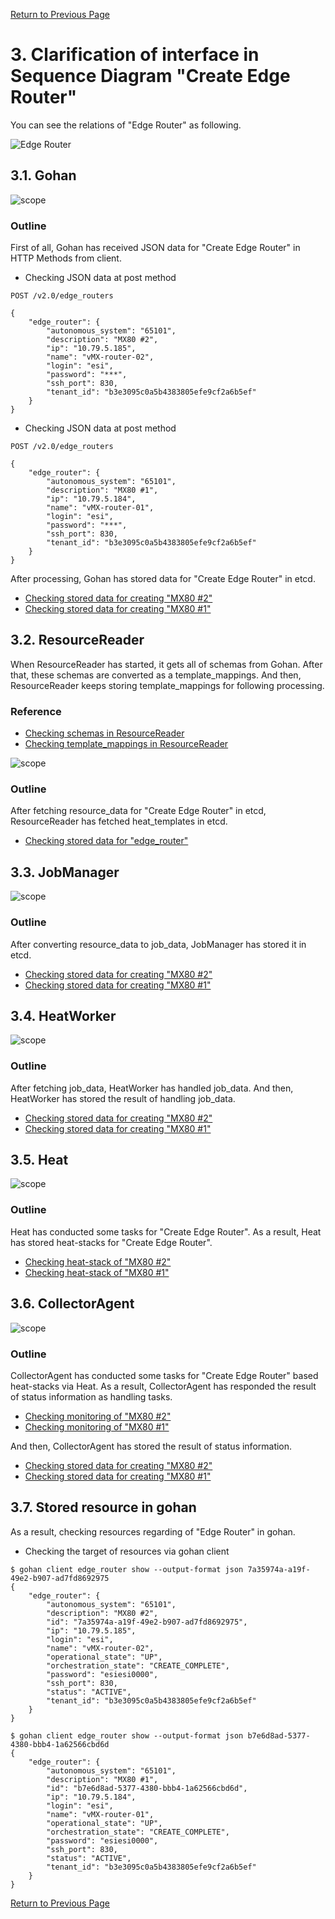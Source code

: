[Return to Previous Page](00_vpn_gateway.md)

# 3. Clarification of interface in Sequence Diagram "Create Edge Router"
You can see the relations of "Edge Router" as following.

![Edge Router](resource/gohan_investigate_for_vpngw.004.png)


## 3.1. Gohan

![scope](../images/ESI_Sequence_diagram.002.png)

### Outline
First of all, Gohan has received JSON data for "Create Edge Router" in HTTP Methods from client.

* Checking JSON data at post method
```
POST /v2.0/edge_routers
```
```
{
    "edge_router": {
        "autonomous_system": "65101",
        "description": "MX80 #2",
        "ip": "10.79.5.185",
        "name": "vMX-router-02",
        "login": "esi",
        "password": "***",
        "ssh_port": 830,
        "tenant_id": "b3e3095c0a5b4383805efe9cf2a6b5ef"
    }
}
```
* Checking JSON data at post method
```
POST /v2.0/edge_routers
```
```
{
    "edge_router": {
        "autonomous_system": "65101",
        "description": "MX80 #1",
        "ip": "10.79.5.184",
        "name": "vMX-router-01",
        "login": "esi",
        "password": "***",
        "ssh_port": 830,
        "tenant_id": "b3e3095c0a5b4383805efe9cf2a6b5ef"
    }
}
```
After processing, Gohan has stored data for "Create Edge Router" in etcd.

* [Checking stored data for creating "MX80 #2"](stored_in_etcd/01_Gohan/CreateEdgeRouter_01.md)
* [Checking stored data for creating "MX80 #1"](stored_in_etcd/01_Gohan/CreateEdgeRouter_02.md)


## 3.2. ResourceReader
When ResourceReader has started, it gets all of schemas from Gohan.
After that, these schemas are converted as a template_mappings.
And then, ResourceReader keeps storing template_mappings for following processing.

### Reference
* [Checking schemas in ResourceReader](../memo/schemas.txt)
* [Checking template_mappings in ResourceReader](../memo/template_mappings.md)

![scope](../images/ESI_Sequence_diagram.003.png)

### Outline
After fetching resource_data for "Create Edge Router" in etcd, ResourceReader has fetched heat_templates in etcd.

* [Checking stored data for "edge_router"](../heat_template/edge_router.md)


## 3.3. JobManager

![scope](../images/ESI_Sequence_diagram.004.png)

### Outline
After converting resource_data to job_data, JobManager has stored it in etcd.

* [Checking stored data for creating "MX80 #2"](stored_in_etcd/02_JobManager/CreateEdgeRouter_01.md)
* [Checking stored data for creating "MX80 #1"](stored_in_etcd/02_JobManager/CreateEdgeRouter_02.md)


## 3.4. HeatWorker

![scope](../images/ESI_Sequence_diagram.005.png)

### Outline
After fetching job_data, HeatWorker has handled job_data.
And then, HeatWorker has stored the result of handling job_data.

* [Checking stored data for creating "MX80 #2"](stored_in_etcd/03_HeatWorker/CreateEdgeRouter_01.md)
* [Checking stored data for creating "MX80 #1"](stored_in_etcd/03_HeatWorker/CreateEdgeRouter_02.md)


## 3.5. Heat

![scope](../images/ESI_Sequence_diagram.006.png)

### Outline
Heat has conducted some tasks for "Create Edge Router".
As a result, Heat has stored heat-stacks for "Create Edge Router".

* [Checking heat-stack of "MX80 #2"](heat-stack/CreateEdgeRouter_01.md)
* [Checking heat-stack of "MX80 #1"](heat-stack/CreateEdgeRouter_02.md)


## 3.6. CollectorAgent

![scope](../images/ESI_Sequence_diagram.007.png)

### Outline
CollectorAgent has conducted some tasks for "Create Edge Router" based heat-stacks via Heat.
As a result, CollectorAgent has responded the result of status information as handling tasks.

* [Checking monitoring of "MX80 #2"](collector_agents/CreateEdgeRouter_01.md)
* [Checking monitoring of "MX80 #1"](collector_agents/CreateEdgeRouter_02.md)

And then, CollectorAgent has stored the result of status information.

* [Checking stored data for creating "MX80 #2"](stored_in_etcd/04_CollectorAgent/CreateEdgeRouter_01.md)
* [Checking stored data for creating "MX80 #1"](stored_in_etcd/04_CollectorAgent/CreateEdgeRouter_02.md)


## 3.7. Stored resource in gohan
As a result, checking resources regarding of "Edge Router" in gohan.

* Checking the target of resources via gohan client
```
$ gohan client edge_router show --output-format json 7a35974a-a19f-49e2-b907-ad7fd8692975
{
    "edge_router": {
        "autonomous_system": "65101",
        "description": "MX80 #2",
        "id": "7a35974a-a19f-49e2-b907-ad7fd8692975",
        "ip": "10.79.5.185",
        "login": "esi",
        "name": "vMX-router-02",
        "operational_state": "UP",
        "orchestration_state": "CREATE_COMPLETE",
        "password": "esiesi0000",
        "ssh_port": 830,
        "status": "ACTIVE",
        "tenant_id": "b3e3095c0a5b4383805efe9cf2a6b5ef"
    }
}
```
```
$ gohan client edge_router show --output-format json b7e6d8ad-5377-4380-bbb4-1a62566cbd6d
{
    "edge_router": {
        "autonomous_system": "65101",
        "description": "MX80 #1",
        "id": "b7e6d8ad-5377-4380-bbb4-1a62566cbd6d",
        "ip": "10.79.5.184",
        "login": "esi",
        "name": "vMX-router-01",
        "operational_state": "UP",
        "orchestration_state": "CREATE_COMPLETE",
        "password": "esiesi0000",
        "ssh_port": 830,
        "status": "ACTIVE",
        "tenant_id": "b3e3095c0a5b4383805efe9cf2a6b5ef"
    }
}
```


[Return to Previous Page](00_vpn_gateway.md)
